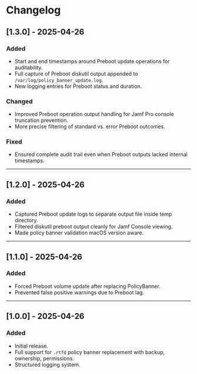 # Changelog

## [1.3.0] - 2025-04-26

### Added
- Start and end timestamps around Preboot update operations for auditability.
- Full capture of Preboot diskutil output appended to `/var/log/policy_banner_update.log`.
- New logging entries for Preboot status and duration.

### Changed
- Improved Preboot operation output handling for Jamf Pro console truncation prevention.
- More precise filtering of standard vs. error Preboot outcomes.

### Fixed
- Ensured complete audit trail even when Preboot outputs lacked internal timestamps.

---

## [1.2.0] - 2025-04-26

### Added
- Captured Preboot update logs to separate output file inside temp directory.
- Filtered diskutil preboot output cleanly for Jamf Console viewing.
- Made policy banner validation macOS version aware.

---

## [1.1.0] - 2025-04-26

### Added
- Forced Preboot volume update after replacing PolicyBanner.
- Prevented false positive warnings due to Preboot lag.

---

## [1.0.0] - 2025-04-26

### Added
- Initial release.
- Full support for `.rtfd` policy banner replacement with backup, ownership, permissions.
- Structured logging system.